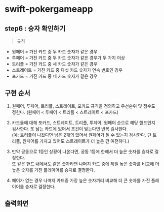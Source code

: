 # swift-pokergameapp

## step6 : 승자 확인하기 

> 규칙

* 원페어 = 가진 카드 중 두 카드 숫자가 같은 경우
* 투페어 = 가진 카드 중 두 카드 숫자가 같은 경우가 두 가지 이상
* 트리플 = 가진 카드 중 세 카드 숫자가 같은 경우
* 스트레이트 = 가진 카드 중 다섯 카드 숫자가 연속 번호인 경우
* 포카드 = 가진 카드 중 네 카드 숫자가 같은 경우

## 구현 순서

1. 원페어, 투페어, 트리플, 스트레이트, 포카드 규칙을 정의하고 우선순위 및 점수도 정한다. (원페어 < 투페어 < 트리플 < 스트레이트 < 포카드)

2. 카드들에 대해 포카드, 스트레이트, 트리플, 투페어, 원페어 순으로 해당 핸드인지 검사한다. 또 남는 카드에 있어서 조건이 맞는다면 반복 검사한다. 
<br>(예: 트리플이 나왔다면 남은 2개의 있어서 원페어가 될 수 있는지 검사한다. 단 트리플, 원페어를 가지고 있어도 스트레이트가 더 높은 건 여전하다.)

3. 만약 공동으로 1등인 상황이 나온다면, 공동 1등에 한해서 더 높은 숫자를 승자로 결정한다. 
<br>또 같은 핸드 내에서도 같은 숫자라면 나머지 카드 중에 제일 높은 숫자를 비교해 더 높은 숫자를 가진 플레이어를 승자로 결정한다.  
 
4. 페어가 없는 경우 나머지 카드중 가장 높은 숫자끼리 비교해 더 큰 숫자를 가진 플레이어를 승자로 결정한다.

## 출력화면

